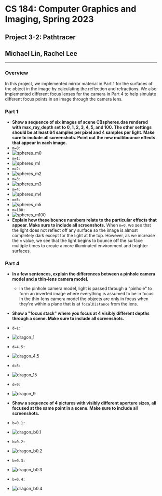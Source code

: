# CS 184: Computer Graphics and Imaging, Spring 2023

## Project 3-2: Pathtracer
## Michael Lin, Rachel Lee
 *** 
### Overview
In this project, we implemented mirror material in Part 1 for the surfaces of the object in the image by calculating the reflection and refractions. We also implemented different focus lenses for the camera in Part 4 to help simulate different focus points in an image through the camera lens.
### Part 1  
- **Show a sequence of six images of scene CBspheres.dae rendered with max_ray_depth set to 0, 1, 2, 3, 4, 5, and 100. The other settings should be at least 64 samples per pixel and 4 samples per light. Make sure to include all screenshots.
Point out the new multibounce effects that appear in each image.**
 - ```m=0:```
 - ![spheres_m0](./images/task1/spheres_m0.png)
 - ```m=1:```
 - ![spheres_m1](./images/task1/spheres_m1.png)
 - ```m=2:```
 - ![spheres_m2](./images/task1/spheres_m2.png)
 - ```m=3:```
 - ![spheres_m3](./images/task1/spheres_m3.png)
 - ```m=4:```
 - ![spheres_m4](./images/task1/spheres_m4.png)
 - ```m=5:```
 - ![spheres_m5](./images/task1/spheres_m5.png)
 - ```m=100:```
 - ![spheres_m100](./images/task1/spheres_m100.png)
- **Explain how these bounce numbers relate to the particular effects that appear. Make sure to include all screenshots.**
When ```m=0```, we see that the light does not reflect off any surface so the image is almost completely dark except for the light at the top. However, as we increase the ```m``` value, we see that the light begins to bounce off the surface multiple times to create a more illuminated environment and brighter surfaces.

### Part 4 

- **In a few sentences, explain the differences between a pinhole camera model and a thin-lens camera model.**
    - In the pinhole camera model, light is passed through a "pinhole" to form an inverted image where everything is assumed to be in focus. In the thin-lens camera model the objects are only in focus when they're within a plane that is at ```focalDistance``` from the lens.
- **Show a "focus stack" where you focus at 4 visibly different depths through a scene. Make sure to include all screenshots.**
 - ```d=1:```
 - ![dragon_1](./images/dragon_d1.png)
 - ```d=4.5:```
 - ![dragon_4.5](./images/dragon_d4.5.png)
 - ```d=5:```
 - ![dragon_15](./images/dragon_d5.png)
 - ```d=9:```
 - ![dragon_9](./images/dragon_d9.png)
 

- **Show a sequence of 4 pictures with visibly different aperture sizes, all focused at the same point in a scene. Make sure to include all screenshots.**
- ```b=0.1:```
- ![dragon_b0.1](./images/dragon_b0.1.png)
- ```b=0.2:```
- ![dragon_b0.2](./images/dragon_b0.2.png)
- ```b=0.3:```
- ![dragon_b0.3](./images/dragon_b0.3.png)
- ```b=0.4:```
- ![dragon_b0.4](./images/dragon_b0.4.png)
